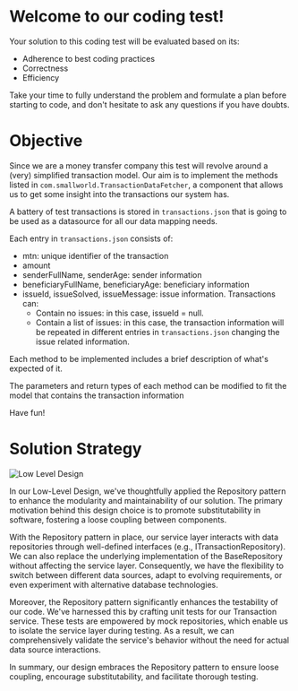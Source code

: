 # Welcome to our coding test!

Your solution to this coding test will be evaluated based on its:
 * Adherence to best coding practices
 * Correctness
 * Efficiency

Take your time to fully understand the problem and formulate a plan before starting to code, and don't hesitate to ask any questions if you have doubts.

# Objective

Since we are a money transfer company this test will revolve around a (very) simplified transaction model. Our aim is to implement the methods listed in `com.smallworld.TransactionDataFetcher`, a component that allows us to get some insight into the transactions our system has.

A battery of test transactions is stored in `transactions.json` that is going to be used as a datasource for all our data mapping needs.

Each entry in `transactions.json` consists of:
 * mtn: unique identifier of the transaction
 * amount
 * senderFullName, senderAge: sender information
 * beneficiaryFullName, beneficiaryAge: beneficiary information
 * issueId, issueSolved, issueMessage: issue information. Transactions can:
   * Contain no issues: in this case, issueId = null.
   * Contain a list of issues: in this case, the transaction information will be repeated in different entries in `transactions.json` changing the issue related information.

Each method to be implemented includes a brief description of what's expected of it.

The parameters and return types of each method can be modified to fit the model that contains the transaction information

Have fun!


# Solution Strategy 
![Low Level Design](https://github.com/AbdulSamadOffical/SMTest/assets/96175494/77b0e060-434f-4f94-9831-8027fa157072)

In our Low-Level Design, we've thoughtfully applied the Repository pattern to enhance the modularity and maintainability of our solution. The primary motivation behind this design choice is to promote    substitutability in software, fostering a loose coupling between components.

With the Repository pattern in place, our service layer interacts with data repositories through well-defined interfaces (e.g., ITransactionRepository). We can also replace the underlying implementation of the BaseRepository without affecting the service layer. Consequently, we have the flexibility to switch between different data sources, adapt to evolving requirements, or even experiment with alternative database technologies.

Moreover, the Repository pattern significantly enhances the testability of our code. We've harnessed this by crafting unit tests for our Transaction service. These tests are empowered by mock repositories, which enable us to isolate the service layer during testing. As a result, we can comprehensively validate the service's behavior without the need for actual data source interactions.

In summary, our design embraces the Repository pattern to ensure loose coupling, encourage substitutability, and facilitate thorough testing. 
